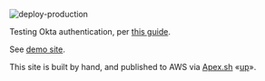 ![deploy-production](https://github.com/RickCogley/auth-test-okta/workflows/deploy-production/badge.svg?branch=master)

Testing Okta authentication, per [this guide](https://developer.okta.com/blog/2018/06/08/add-authentication-to-any-web-page-in-10-minutes).

See [demo site](https://ypcgfuqgnb.execute-api.ap-northeast-1.amazonaws.com/production/).

This site is built by hand, and published to AWS via [Apex.sh](https://apex.sh) «[up](https://apex.sh/up/)». 
